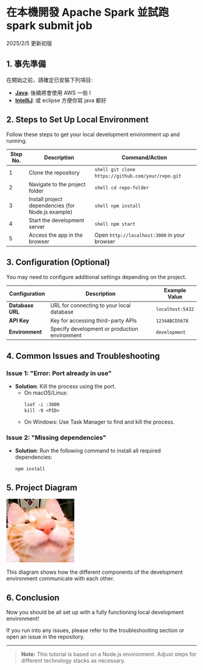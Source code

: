 # 在本機開發 Apache Spark 並試跑 spark submit job

2025/2/5 更新初版

## 1. 事先準備

在開始之前，請確定已安裝下列項目:
- **[Java](https://docs.aws.amazon.com/corretto/latest/corretto-17-ug/downloads-list.html)**: 後續將會使用 AWS 一些 l
- **[IntelliJ](https://www.jetbrains.com/idea/download/)**: 或 eclipse 方便你寫 java 都好


## 2. Steps to Set Up Local Environment

Follow these steps to get your local development environment up and running.

| Step No. | Description                                          | Command/Action                         |
|----------|------------------------------------------------------|----------------------------------------|
| 1        | Clone the repository                                | ```shell git clone https://github.com/your/repo.git ``` |
| 2        | Navigate to the project folder                      | ```shell cd repo-folder ```        |
| 3        | Install project dependencies (for Node.js example)  | ```shell npm install ```           |
| 4        | Start the development server                        | ```shell npm start ```             |
| 5        | Access the app in the browser                       | Open `http://localhost:3000` in your browser |

## 3. Configuration (Optional)

You may need to configure additional settings depending on the project.

| Configuration     | Description                                      | Example Value    |
|-------------------|--------------------------------------------------|------------------|
| **Database URL**   | URL for connecting to your local database        | `localhost:5432` |
| **API Key**        | Key for accessing third-party APIs               | `1234ABCD5678`   |
| **Environment**    | Specify development or production environment   | `development`    |

## 4. Common Issues and Troubleshooting

### Issue 1: "Error: Port already in use"
- **Solution**: Kill the process using the port.
    - On macOS/Linux: 
      ```shell
      lsof -i :3000
      kill -9 <PID>
      ```
    - On Windows: Use Task Manager to find and kill the process.

### Issue 2: "Missing dependencies"
- **Solution**: Run the following command to install all required dependencies:
    ```shell
    npm install
    ```

## 5. Project Diagram

![Development Environment Diagram](https://raw.githubusercontent.com/RcZo-2/spark-starter-template/refs/heads/main/assets/images/bobo.png)

This diagram shows how the different components of the development environment communicate with each other.

## 6. Conclusion

Now you should be all set up with a fully functioning local development environment!

If you run into any issues, please refer to the troubleshooting section or open an issue in the repository.

---

> **Note:** This tutorial is based on a Node.js environment. Adjust steps for different technology stacks as necessary.
